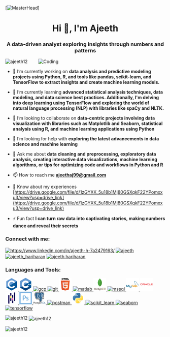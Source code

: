 [![MasterHead](https://user-images.githubusercontent.com/66934377/223913733-deb1d974-787d-43c4-b60d-eff538aa161e.gif)]
<h1 align="center">Hi 👋, I'm Ajeeth</h1>
<h3 align="center">A data-driven analyst exploring insights through numbers and patterns</h3>
<img align="right" alt="Coding" width="400" src="https://media1.giphy.com/media/v1.Y2lkPTc5MGI3NjExeHk5aTh1MnFkZG12ZXZ5cXlyc2VwendkaXFrMzFhMnI5c254bjJtYyZlcD12MV9pbnRlcm5hbF9naWZfYnlfaWQmY3Q9Zw/qgQUggAC3Pfv687qPC/giphy.gif">

<p align="left"> <img src="https://komarev.com/ghpvc/?username=ajeeth12&label=Profile%20views&color=0e75b6&style=flat" alt="ajeeth12" /> </p>

- 🔭 I’m currently working on **data analysis and predictive modeling projects using Python, R, and tools like pandas, scikit-learn, and TensorFlow to extract insights and create machine learning models.**

- 🌱 I’m currently learning **advanced statistical analysis techniques, data modeling, and data science best practices. Additionally, I'm delving into deep learning using TensorFlow and exploring the world of natural language processing (NLP) with libraries like spaCy and NLTK.**

- 👯 I’m looking to collaborate on **data-centric projects involving data visualization with libraries such as Matplotlib and Seaborn, statistical analysis using R, and machine learning applications using Python**

- 🤝 I’m looking for help with **exploring the latest advancements in data science and machine learning**

- 💬 Ask me about **data cleaning and preprocessing, exploratory data analysis, creating interactive data visualizations, machine learning algorithms, or tips for optimizing code and workflows in Python and R**

- 📫 How to reach me **ajeethaj99@gmail.com**

- 📄 Know about my experiences [https://drive.google.com/file/d/1zGYXK_5u18b1Mj80GSXqkF22YPomxxu3/view?usp=drive_link](https://drive.google.com/file/d/1zGYXK_5u18b1Mj80GSXqkF22YPomxxu3/view?usp=drive_link)

- ⚡ Fun fact **I can turn raw data into captivating stories, making numbers dance and reveal their secrets**

<h3 align="left">Connect with me:</h3>
<p align="left">
<a href="https://linkedin.com/in/https://www.linkedin.com/in/ajeeth-h-7a2479163/" target="blank"><img align="center" src="https://raw.githubusercontent.com/rahuldkjain/github-profile-readme-generator/master/src/images/icons/Social/linked-in-alt.svg" alt="https://www.linkedin.com/in/ajeeth-h-7a2479163/" height="30" width="40" /></a>
<a href="https://kaggle.com/ajeeth" target="blank"><img align="center" src="https://raw.githubusercontent.com/rahuldkjain/github-profile-readme-generator/master/src/images/icons/Social/kaggle.svg" alt="ajeeth" height="30" width="40" /></a>
<a href="https://instagram.com/ajeeth_hariharan" target="blank"><img align="center" src="https://raw.githubusercontent.com/rahuldkjain/github-profile-readme-generator/master/src/images/icons/Social/instagram.svg" alt="ajeeth_hariharan" height="30" width="40" /></a>
<a href="https://www.hackerrank.com/ajeeth hariharan" target="blank"><img align="center" src="https://raw.githubusercontent.com/rahuldkjain/github-profile-readme-generator/master/src/images/icons/Social/hackerrank.svg" alt="ajeeth hariharan" height="30" width="40" /></a>
</p>

<h3 align="left">Languages and Tools:</h3>
<p align="left"> <a href="https://www.cprogramming.com/" target="_blank" rel="noreferrer"> <img src="https://raw.githubusercontent.com/devicons/devicon/master/icons/c/c-original.svg" alt="c" width="40" height="40"/> </a> <a href="https://www.w3schools.com/cpp/" target="_blank" rel="noreferrer"> <img src="https://raw.githubusercontent.com/devicons/devicon/master/icons/cplusplus/cplusplus-original.svg" alt="cplusplus" width="40" height="40"/> </a> <a href="https://cloud.google.com" target="_blank" rel="noreferrer"> <img src="https://www.vectorlogo.zone/logos/google_cloud/google_cloud-icon.svg" alt="gcp" width="40" height="40"/> </a> <a href="https://git-scm.com/" target="_blank" rel="noreferrer"> <img src="https://www.vectorlogo.zone/logos/git-scm/git-scm-icon.svg" alt="git" width="40" height="40"/> </a> <a href="https://www.w3.org/html/" target="_blank" rel="noreferrer"> <img src="https://raw.githubusercontent.com/devicons/devicon/master/icons/html5/html5-original-wordmark.svg" alt="html5" width="40" height="40"/> </a> <a href="https://www.mathworks.com/" target="_blank" rel="noreferrer"> <img src="https://upload.wikimedia.org/wikipedia/commons/2/21/Matlab_Logo.png" alt="matlab" width="40" height="40"/> </a> <a href="https://www.mongodb.com/" target="_blank" rel="noreferrer"> <img src="https://raw.githubusercontent.com/devicons/devicon/master/icons/mongodb/mongodb-original-wordmark.svg" alt="mongodb" width="40" height="40"/> </a> <a href="https://www.microsoft.com/en-us/sql-server" target="_blank" rel="noreferrer"> <img src="https://www.svgrepo.com/show/303229/microsoft-sql-server-logo.svg" alt="mssql" width="40" height="40"/> </a> <a href="https://www.mysql.com/" target="_blank" rel="noreferrer"> <img src="https://raw.githubusercontent.com/devicons/devicon/master/icons/mysql/mysql-original-wordmark.svg" alt="mysql" width="40" height="40"/> </a> <a href="https://www.oracle.com/" target="_blank" rel="noreferrer"> <img src="https://raw.githubusercontent.com/devicons/devicon/master/icons/oracle/oracle-original.svg" alt="oracle" width="40" height="40"/> </a> <a href="https://pandas.pydata.org/" target="_blank" rel="noreferrer"> <img src="https://raw.githubusercontent.com/devicons/devicon/2ae2a900d2f041da66e950e4d48052658d850630/icons/pandas/pandas-original.svg" alt="pandas" width="40" height="40"/> </a> <a href="https://www.photoshop.com/en" target="_blank" rel="noreferrer"> <img src="https://raw.githubusercontent.com/devicons/devicon/master/icons/photoshop/photoshop-line.svg" alt="photoshop" width="40" height="40"/> </a> <a href="https://www.postgresql.org" target="_blank" rel="noreferrer"> <img src="https://raw.githubusercontent.com/devicons/devicon/master/icons/postgresql/postgresql-original-wordmark.svg" alt="postgresql" width="40" height="40"/> </a> <a href="https://postman.com" target="_blank" rel="noreferrer"> <img src="https://www.vectorlogo.zone/logos/getpostman/getpostman-icon.svg" alt="postman" width="40" height="40"/> </a> <a href="https://www.python.org" target="_blank" rel="noreferrer"> <img src="https://raw.githubusercontent.com/devicons/devicon/master/icons/python/python-original.svg" alt="python" width="40" height="40"/> </a> <a href="https://scikit-learn.org/" target="_blank" rel="noreferrer"> <img src="https://upload.wikimedia.org/wikipedia/commons/0/05/Scikit_learn_logo_small.svg" alt="scikit_learn" width="40" height="40"/> </a> <a href="https://seaborn.pydata.org/" target="_blank" rel="noreferrer"> <img src="https://seaborn.pydata.org/_images/logo-mark-lightbg.svg" alt="seaborn" width="40" height="40"/> </a> <a href="https://www.tensorflow.org" target="_blank" rel="noreferrer"> <img src="https://www.vectorlogo.zone/logos/tensorflow/tensorflow-icon.svg" alt="tensorflow" width="40" height="40"/> </a> </p>

<p><img align="left" src="https://github-readme-stats.vercel.app/api/top-langs?username=ajeeth12&show_icons=true&locale=en&layout=compact" alt="ajeeth12" /></p>

<p>&nbsp;<img align="center" src="https://github-readme-stats.vercel.app/api?username=ajeeth12&show_icons=true&locale=en" alt="ajeeth12" /></p>

<p><img align="center" src="https://github-readme-streak-stats.herokuapp.com/?user=ajeeth12&" alt="ajeeth12" /></p>
